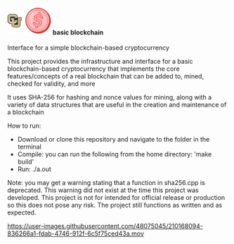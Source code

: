 #### <img src="logo.png" width="100px"/> basic blockchain

Interface for a simple blockchain-based cryptocurrency  

This project provides the infrastructure and interface for a basic blockchain-based cryptocurrency that implements the core features/concepts of a real blockchain that can be added to, mined, checked for validity, and more  

It uses SHA-256 for hashing and nonce values for mining, along with a variety of data structures that are useful in the creation and maintenance of a blockchain  

How to run:    
- Download or clone this repository and navigate to the folder in the terminal
- Compile: you can run the following from the home directory: 'make build'   
- Run: ./a.out

Note: you may get a warning stating that a function in sha256.cpp is deprecated. This warning did not exist at the time this project was developed. This project is not for intended for official release or production so this does not pose any risk. The project still functions as written and as expected.


https://user-images.githubusercontent.com/48075045/210168094-836266a1-fdab-4746-912f-6c5f75ced43a.mov

